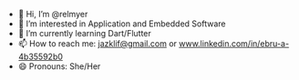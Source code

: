 - 👋 Hi, I’m @relmyer
- 👀 I’m interested in Application and Embedded Software
- 🌱 I’m currently learning Dart/Flutter
- 📫 How to reach me: jazklif@gmail.com or www.linkedin.com/in/ebru-a-4b35592b0
- 😄 Pronouns: She/Her


<!---
relmyer/relmyer is a ✨ special ✨ repository because its `README.md` (this file) appears on your GitHub profile.
You can click the Preview link to take a look at your changes.
--->
